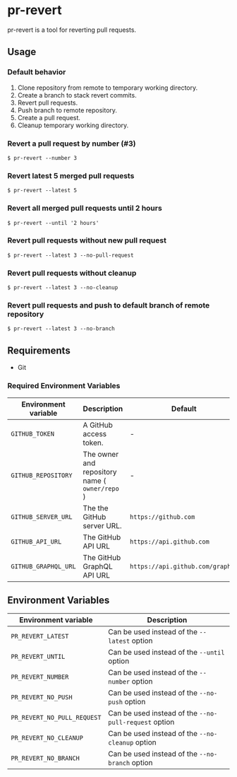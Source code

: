 # pr-revert

pr-revert is a tool for reverting pull requests.

## Usage

### Default behavior

1. Clone repository from remote to temporary working directory.
2. Create a branch to stack revert commits.
3. Revert pull requests.
4. Push branch to remote repository.
5. Create a pull request.
6. Cleanup temporary working directory.

### Revert a pull request by number (#3)

``` console
$ pr-revert --number 3
```

### Revert latest 5 merged pull requests

``` console
$ pr-revert --latest 5
```

### Revert all merged pull requests until 2 hours

``` console
$ pr-revert --until '2 hours'
```

### Revert pull requests without new pull request

``` console
$ pr-revert --latest 3 --no-pull-request
```

### Revert pull requests without cleanup

``` console
$ pr-revert --latest 3 --no-cleanup
```

### Revert pull requests and push to default branch of remote repository

``` console
$ pr-revert --latest 3 --no-branch
```

## Requirements

- Git

### Required Environment Variables

| Environment variable | Description | Default |
| --- | --- | --- |
| `GITHUB_TOKEN` | A GitHub access token. | - |
| `GITHUB_REPOSITORY` | The owner and repository name ( `owner/repo` )| - |
| `GITHUB_SERVER_URL` | The the GitHub server URL. | `https://github.com` |
| `GITHUB_API_URL` | The GitHub API URL | `https://api.github.com` |
| `GITHUB_GRAPHQL_URL` | The GitHub GraphQL API URL | `https://api.github.com/graphql` |

## Environment Variables

| Environment variable | Description |
| --- | --- |
| `PR_REVERT_LATEST` | Can be used instead of the `--latest` option |
| `PR_REVERT_UNTIL` | Can be used instead of the `--until` option |
| `PR_REVERT_NUMBER` | Can be used instead of the `--number` option |
| `PR_REVERT_NO_PUSH` | Can be used instead of the `--no-push` option |
| `PR_REVERT_NO_PULL_REQUEST` | Can be used instead of the `--no-pull-request` option |
| `PR_REVERT_NO_CLEANUP` | Can be used instead of the `--no-cleanup` option |
| `PR_REVERT_NO_BRANCH` | Can be used instead of the `--no-branch` option |
